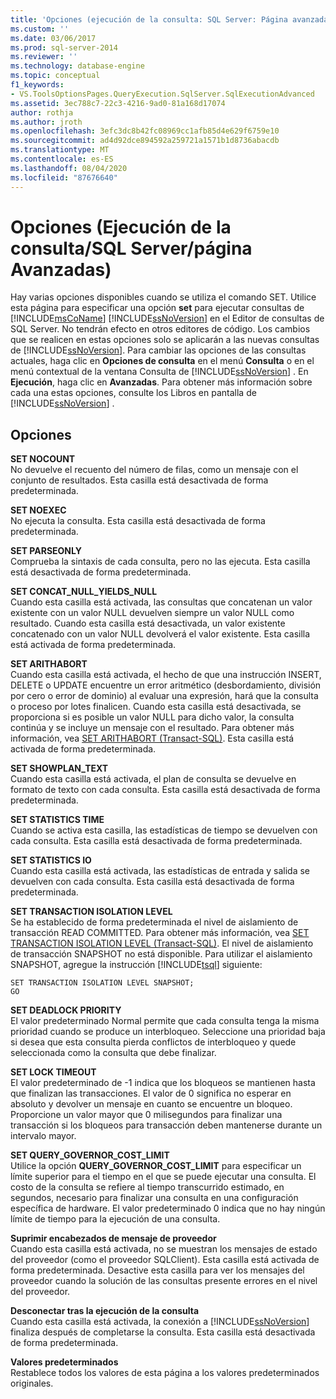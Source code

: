 ```yaml
---
title: 'Opciones (ejecución de la consulta: SQL Server: Página avanzadas) | Microsoft Docs'
ms.custom: ''
ms.date: 03/06/2017
ms.prod: sql-server-2014
ms.reviewer: ''
ms.technology: database-engine
ms.topic: conceptual
f1_keywords:
- VS.ToolsOptionsPages.QueryExecution.SqlServer.SqlExecutionAdvanced
ms.assetid: 3ec788c7-22c3-4216-9ad0-81a168d17074
author: rothja
ms.author: jroth
ms.openlocfilehash: 3efc3dc8b42fc08969cc1afb85d4e629f6759e10
ms.sourcegitcommit: ad4d92dce894592a259721a1571b1d8736abacdb
ms.translationtype: MT
ms.contentlocale: es-ES
ms.lasthandoff: 08/04/2020
ms.locfileid: "87676640"
---
```

# <a name="options-query-executionsql-serveradvanced-page"></a>Opciones (Ejecución de la consulta/SQL Server/página Avanzadas)
  Hay varias opciones disponibles cuando se utiliza el comando SET. Utilice esta página para especificar una opción **set** para ejecutar consultas de [!INCLUDE[msCoName](../includes/msconame-md.md)] [!INCLUDE[ssNoVersion](../includes/ssnoversion-md.md)] en el Editor de consultas de SQL Server. No tendrán efecto en otros editores de código. Los cambios que se realicen en estas opciones solo se aplicarán a las nuevas consultas de [!INCLUDE[ssNoVersion](../includes/ssnoversion-md.md)]. Para cambiar las opciones de las consultas actuales, haga clic en **Opciones de consulta** en el menú **Consulta** o en el menú contextual de la ventana Consulta de [!INCLUDE[ssNoVersion](../includes/ssnoversion-md.md)] . En **Ejecución**, haga clic en **Avanzadas**. Para obtener más información sobre cada una estas opciones, consulte los Libros en pantalla de [!INCLUDE[ssNoVersion](../includes/ssnoversion-md.md)] .  
  
## <a name="options"></a>Opciones  
 **SET NOCOUNT**  
 No devuelve el recuento del número de filas, como un mensaje con el conjunto de resultados. Esta casilla está desactivada de forma predeterminada.  
  
 **SET NOEXEC**  
 No ejecuta la consulta. Esta casilla está desactivada de forma predeterminada.  
  
 **SET PARSEONLY**  
 Comprueba la sintaxis de cada consulta, pero no las ejecuta. Esta casilla está desactivada de forma predeterminada.  
  
 **SET CONCAT_NULL_YIELDS_NULL**  
 Cuando esta casilla está activada, las consultas que concatenan un valor existente con un valor NULL devuelven siempre un valor NULL como resultado. Cuando esta casilla está desactivada, un valor existente concatenado con un valor NULL devolverá el valor existente. Esta casilla está activada de forma predeterminada.  
  
 **SET ARITHABORT**  
 Cuando esta casilla está activada, el hecho de que una instrucción INSERT, DELETE o UPDATE encuentre un error aritmético (desbordamiento, división por cero o error de dominio) al evaluar una expresión, hará que la consulta o proceso por lotes finalicen. Cuando esta casilla está desactivada, se proporciona si es posible un valor NULL para dicho valor, la consulta continúa y se incluye un mensaje con el resultado. Para obtener más información, vea [SET ARITHABORT &#40;Transact-SQL&#41;](/sql/t-sql/statements/set-arithabort-transact-sql). Esta casilla está activada de forma predeterminada.  
  
 **SET SHOWPLAN_TEXT**  
 Cuando esta casilla está activada, el plan de consulta se devuelve en formato de texto con cada consulta. Esta casilla está desactivada de forma predeterminada.  
  
 **SET STATISTICS TIME**  
 Cuando se activa esta casilla, las estadísticas de tiempo se devuelven con cada consulta. Esta casilla está desactivada de forma predeterminada.  
  
 **SET STATISTICS IO**  
 Cuando esta casilla está activada, las estadísticas de entrada y salida se devuelven con cada consulta. Esta casilla está desactivada de forma predeterminada.  
  
 **SET TRANSACTION ISOLATION LEVEL**  
 Se ha establecido de forma predeterminada el nivel de aislamiento de transacción READ COMMITTED. Para obtener más información, vea [SET TRANSACTION ISOLATION LEVEL &#40;Transact-SQL&#41;](/sql/t-sql/statements/set-transaction-isolation-level-transact-sql). El nivel de aislamiento de transacción SNAPSHOT no está disponible. Para utilizar el aislamiento SNAPSHOT, agregue la instrucción [!INCLUDE[tsql](../includes/tsql-md.md)] siguiente:  
  
```  
SET TRANSACTION ISOLATION LEVEL SNAPSHOT;  
GO  
```  
  
 **SET DEADLOCK PRIORITY**  
 El valor predeterminado Normal permite que cada consulta tenga la misma prioridad cuando se produce un interbloqueo. Seleccione una prioridad baja si desea que esta consulta pierda conflictos de interbloqueo y quede seleccionada como la consulta que debe finalizar.  
  
 **SET LOCK TIMEOUT**  
 El valor predeterminado de -1 indica que los bloqueos se mantienen hasta que finalizan las transacciones. El valor de 0 significa no esperar en absoluto y devolver un mensaje en cuanto se encuentre un bloqueo. Proporcione un valor mayor que 0 milisegundos para finalizar una transacción si los bloqueos para transacción deben mantenerse durante un intervalo mayor.  
  
 **SET QUERY_GOVERNOR_COST_LIMIT**  
 Utilice la opción **QUERY_GOVERNOR_COST_LIMIT** para especificar un límite superior para el tiempo en el que se puede ejecutar una consulta. El costo de la consulta se refiere al tiempo transcurrido estimado, en segundos, necesario para finalizar una consulta en una configuración específica de hardware. El valor predeterminado 0 indica que no hay ningún límite de tiempo para la ejecución de una consulta.  
  
 **Suprimir encabezados de mensaje de proveedor**  
 Cuando esta casilla está activada, no se muestran los mensajes de estado del proveedor (como el proveedor SQLClient). Esta casilla está activada de forma predeterminada. Desactive esta casilla para ver los mensajes del proveedor cuando la solución de las consultas presente errores en el nivel del proveedor.  
  
 **Desconectar tras la ejecución de la consulta**  
 Cuando esta casilla está activada, la conexión a [!INCLUDE[ssNoVersion](../includes/ssnoversion-md.md)] finaliza después de completarse la consulta. Esta casilla está desactivada de forma predeterminada.  
  
 **Valores predeterminados**  
 Restablece todos los valores de esta página a los valores predeterminados originales.  
  
  
